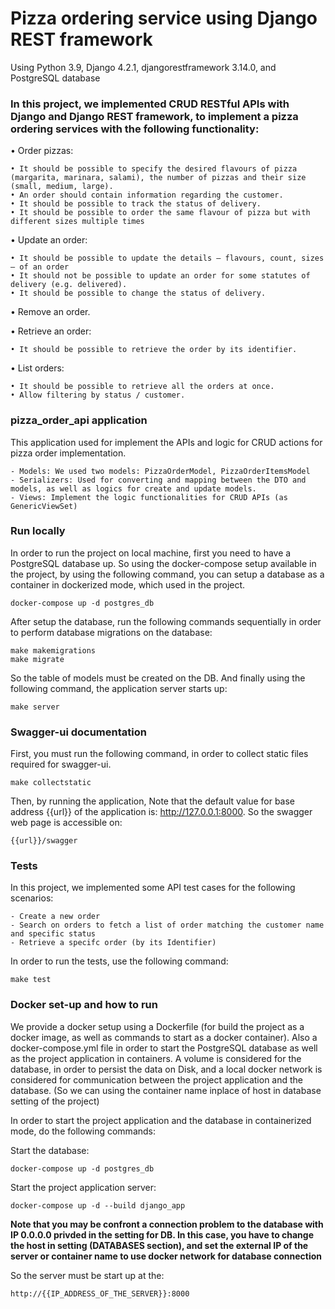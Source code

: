 #  Pizza ordering service using Django REST framework
Using Python 3.9, Django 4.2.1, djangorestframework 3.14.0, and PostgreSQL database

### In this project, we implemented CRUD RESTful APIs with Django and Django REST framework, to implement a pizza ordering services with the following functionality:

• Order pizzas:
    
    • It should be possible to specify the desired flavours of pizza (margarita, marinara, salami), the number of pizzas and their size (small, medium, large).
    • An order should contain information regarding the customer.
    • It should be possible to track the status of delivery.
    • It should be possible to order the same flavour of pizza but with different sizes multiple times

• Update an order:

    • It should be possible to update the details — flavours, count, sizes — of an order
    • It should not be possible to update an order for some statutes of delivery (e.g. delivered).
    • It should be possible to change the status of delivery.
    
• Remove an order.

• Retrieve an order:
  
    • It should be possible to retrieve the order by its identifier.
• List orders:
    
    • It should be possible to retrieve all the orders at once.
    • Allow filtering by status / customer.

### pizza_order_api application

This application used for implement the APIs and logic for CRUD actions for pizza order implementation.

    - Models: We used two models: PizzaOrderModel, PizzaOrderItemsModel
    - Serializers: Used for converting and mapping between the DTO and models, as well as logics for create and update models.
    - Views: Implement the logic functionalities for CRUD APIs (as GenericViewSet)

### Run locally
In order to run the project on local machine, first you need to have a PostgreSQL database up. So using the docker-compose
setup available in the project, by using the following command, you can setup a database as a container in dockerized mode,
 which used in the project.
   
    docker-compose up -d postgres_db
    
After setup the database, run the following commands sequentially in order to perform database migrations on the database:
    
    make makemigrations
    make migrate

So the table of models must be created on the DB. And finally using the following command, the application server starts up:
   
    make server
    
### Swagger-ui documentation
First, you must run the following command, in order to collect static files required for swagger-ui.

    make collectstatic
    
Then, by running the application, Note that the default value for base address {{url}} of the application is: http://127.0.0.1:8000.
So the swagger web page is accessible on: 
    
    {{url}}/swagger


### Tests
In this project, we implemented some API test cases for the following scenarios:

    - Create a new order
    - Search on orders to fetch a list of order matching the customer name and specific status
    - Retrieve a specifc order (by its Identifier)

In order to run the tests, use the following command:

    make test
    
### Docker set-up and how to run
We provide a docker setup using a Dockerfile (for build the project as a docker image, as well as commands to start as a docker container).
Also a docker-compose.yml file in order to start the PostgreSQL database as well as the project application in containers.
A volume is considered for the database, in order to persist the data on Disk, and a local docker network is considered for communication between the
project application and the database. (So we can using the container name inplace of host in database setting of the project)
    
    
In order to start the project application and the database in containerized mode, do the following commands:

Start the database:
    
    docker-compose up -d postgres_db

Start the project application server:

    docker-compose up -d --build django_app

**Note that you may be confront a connection problem to the database with IP 0.0.0.0 privded in the setting for DB. In this case,
 you have to change the host in setting (DATABASES section), and set the external IP of the server or container name to use docker network for database connection**

So the server must be start up at the:
 
    http://{{IP_ADDRESS_OF_THE_SERVER}}:8000

